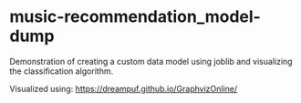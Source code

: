 # music-recommendation_model-dump

Demonstration of creating a custom data model using joblib and visualizing the classification algorithm.

Visualized using: https://dreampuf.github.io/GraphvizOnline/
